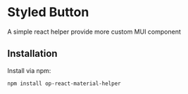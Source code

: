 # Styled Button

A simple react helper provide more custom MUI component
## Installation

Install via npm:

```bash
npm install op-react-material-helper
